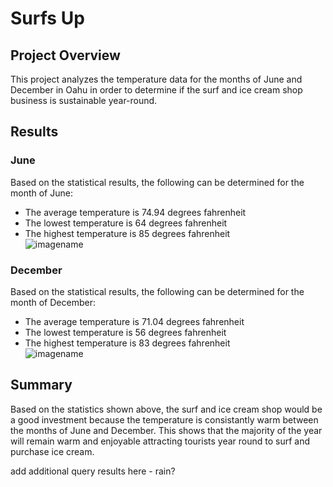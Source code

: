 # Surfs Up

## Project Overview 
This project analyzes the temperature data for the months of June and December in Oahu in order to determine if the surf and ice cream shop business is sustainable year-round.

## Results
### June
Based on the statistical results, the following can be determined for the month of June: 
- The average temperature is 74.94 degrees fahrenheit
- The lowest temperature is 64 degrees fahrenheit
- The highest temperature is 85 degrees fahrenheit \
![imagename](insertimageurl)

### December
Based on the statistical results, the following can be determined for the month of December: 
- The average temperature is 71.04 degrees fahrenheit
- The lowest temperature is 56 degrees fahrenheit
- The highest temperature is 83 degrees fahrenheit \
![imagename](insertimageurl)

## Summary 
Based on the statistics shown above, the surf and ice cream shop would be a good investment because the temperature is consistantly warm  between the months of June and December. This shows that the majority of the year will remain warm and enjoyable attracting tourists year round to surf and purchase ice cream.

add additional query results here - rain? 
